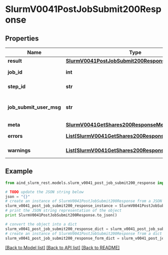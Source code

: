 # SlurmV0041PostJobSubmit200Response


## Properties

Name | Type | Description | Notes
------------ | ------------- | ------------- | -------------
**result** | [**SlurmV0041PostJobSubmit200ResponseResult**](SlurmV0041PostJobSubmit200ResponseResult.md) |  | [optional] 
**job_id** | **int** | Submitted Job ID | [optional] 
**step_id** | **str** | Submitted Step ID | [optional] 
**job_submit_user_msg** | **str** | Job submission user message | [optional] 
**meta** | [**SlurmV0041GetShares200ResponseMeta**](SlurmV0041GetShares200ResponseMeta.md) |  | [optional] 
**errors** | [**List[SlurmV0041GetShares200ResponseErrorsInner]**](SlurmV0041GetShares200ResponseErrorsInner.md) | Query errors | [optional] 
**warnings** | [**List[SlurmV0041GetShares200ResponseWarningsInner]**](SlurmV0041GetShares200ResponseWarningsInner.md) | Query warnings | [optional] 

## Example

```python
from aind_slurm_rest.models.slurm_v0041_post_job_submit200_response import SlurmV0041PostJobSubmit200Response

# TODO update the JSON string below
json = "{}"
# create an instance of SlurmV0041PostJobSubmit200Response from a JSON string
slurm_v0041_post_job_submit200_response_instance = SlurmV0041PostJobSubmit200Response.from_json(json)
# print the JSON string representation of the object
print SlurmV0041PostJobSubmit200Response.to_json()

# convert the object into a dict
slurm_v0041_post_job_submit200_response_dict = slurm_v0041_post_job_submit200_response_instance.to_dict()
# create an instance of SlurmV0041PostJobSubmit200Response from a dict
slurm_v0041_post_job_submit200_response_form_dict = slurm_v0041_post_job_submit200_response.from_dict(slurm_v0041_post_job_submit200_response_dict)
```
[[Back to Model list]](../README.md#documentation-for-models) [[Back to API list]](../README.md#documentation-for-api-endpoints) [[Back to README]](../README.md)



